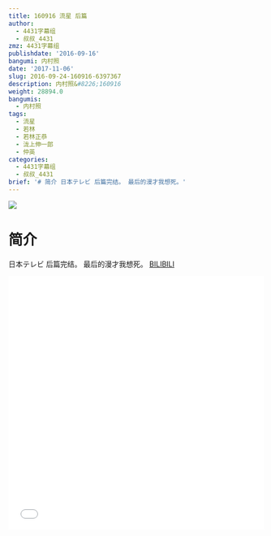 ```yaml
---
title: 160916 流星 后篇
author:
  - 4431字幕组
  - 叔叔_4431
zmz: 4431字幕组
publishdate: '2016-09-16'
bangumi: 内村照
date: '2017-11-06'
slug: 2016-09-24-160916-6397367
description: 内村照&#8226;160916
weight: 28894.0
bangumis:
  - 内村照
tags:
  - 流星
  - 若林
  - 若林正恭
  - 泷上伸一郎
  - 仲英
categories:
  - 4431字幕组
  - 叔叔_4431
brief: '# 简介 日本テレビ 后篇完结。 最后的漫才我想死。'
---
```

![](https://i.imgur.com/mYO2b8C.png)
# 简介  
日本テレビ 后篇完结。
最后的漫才我想死。
  [BILIBILI](https://www.bilibili.com/video/av6397367/)

  <iframe src="//www.bilibili.com/blackboard/player.html?aid=6397367" width="100%" height="500" frameborder="0" allowfullscreen="allowfullscreen"></iframe>
